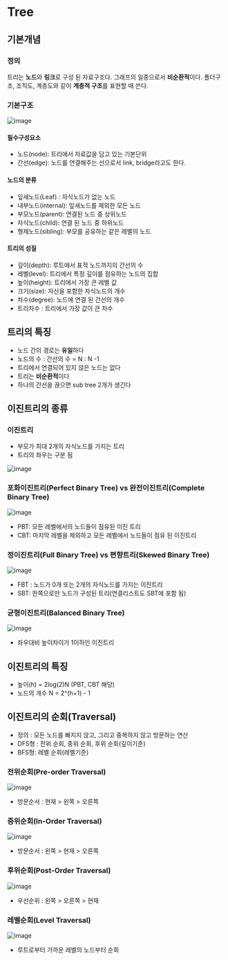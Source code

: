# Tree
## 기본개념
### 정의
트리는 **노드**와 **링크**로 구성 된 자료구조다.
그래프의 일종으로서 **비순환적**이다.
폴더구조, 조직도, 계층도와 같이 **계층적 구조**를 표현할 때 쓴다.

### 기본구조
![image](https://github.com/syk25/TIL/assets/129013571/2afaf2f2-f64e-4995-a0fb-f981d18d499e)
#### 필수구성요소
- 노드(node): 트리에서 자료값을 담고 있는 기본단위
- 간선(edge): 노드를 연결해주는 선으로서 link, bridge라고도 한다.

#### 노드의 분류
- 잎새노드(Leaf) : 자식노드가 없는 노드
- 내부노드(internal): 잎새노드를 제외한 모든 노드
- 부모노드(parent): 연결된 노드 중 상위노드
- 자식노드(child): 연결 된 노드 중 하위노드
- 형제노드(sibling): 부모를 공유하는 같은 레벨의 노드

#### 트리의 성질
- 깊이(depth): 루트에서 표적 노드까지의 간선의 수
- 레벨(level): 트리에서 특정 깊이를 점유하는 노드의 집합
- 높이(height): 트리에서 가장 큰 레벨 값
- 크기(size): 자신을 포함한 자식노드의 개수
- 차수(degree): 노드에 연결 된 간선의 개수
- 트리차수 : 트리에서 가장 값이 큰 차수

## 트리의 특징
- 노드 간의 경로는 **유일**하다
- 노드의 수 : 간선의 수 = N : N -1
- 트리에서 연결되어 있지 않은 노드는 없다
- 트리는 **비순환적**이다
- 하나의 간선을 끊으면 sub tree 2개가 생긴다

## 이진트리의 종류
### 이진트리
- 부모가 최대 2개의 자식노드를 가지는 트리
- 트리의 좌우는 구분 됨

![image](https://github.com/syk25/TIL/assets/129013571/37eb70d5-728a-4609-b42a-df636a0ccdc5)
  

### 포화이진트리(Perfect Binary Tree) vs 완전이진트리(Complete Binary Tree)
![image](https://github.com/syk25/TIL/assets/129013571/1e15192b-4c6f-4e3c-a246-6bd2976e5344)
- PBT: 모든 레벨에서의 노드들이 점유된 이진 트리
- CBT: 마지막 레벨을 제외하고 모든 레벨에서 노드들이 점유 된 이진트리


### 정이진트리(Full Binary Tree) vs 편향트리(Skewed Binary Tree)
![image](https://github.com/syk25/TIL/assets/129013571/07d0027b-887f-4ec7-ab67-6289b7bd5f0a)
- FBT : 노드가 0개 또는 2개의 자식노드를 가지는 이진트리
- SBT: 한쪽으로만 노드가 구성된 트리(연결리스트도 SBT에 포함 됨)
  

### 균형이진트리(Balanced Binary Tree)
![image](https://github.com/syk25/TIL/assets/129013571/f784f620-c85e-452c-8b12-d1678fffac74)
- 좌우대비 높이차이가 1이하인 이진트리
  

## 이진트리의 특징
- 높이(h) = 2log(2)N (PBT, CBT 해당)
- 노드의 개수 N = 2^(h+1) - 1

## 이진트리의 순회(Traversal)
- 정의 : 모든 노드를 빠지지 않고, 그리고 중복하지 않고 방문하는 연산
- DFS형 : 전위 순회, 중위 순회, 후위 순회(깊이기준)
- BFS형: 레벨 순회(레벨기준)

### 전위순회(Pre-order Traversal)
![image](https://github.com/syk25/TIL/assets/129013571/58868f36-d043-468e-a4cc-1e646956f7fd)
- 방문순서 : 현재 > 왼쪽 > 오른쪽
  

### 중위순회(In-Order Traversal)
![image](https://github.com/syk25/TIL/assets/129013571/d1b00a51-23fd-4dda-95b9-670d9c8fb4ad)
- 방문순서 : 왼쪽 > 현재 > 오른쪽
  

### 후위순회(Post-Order Traversal)
![image](https://github.com/syk25/TIL/assets/129013571/8db366ab-515d-4316-910e-807a0ecd59d5)
- 우선순위 : 왼쪽 > 오른쪽 > 현재
  

### 레벨순회(Level Traversal)
![image](https://github.com/syk25/TIL/assets/129013571/6e0c01f8-ea1e-4b43-a947-054f367d45ab)
- 루트로부터 가까운 레벨의 노드부터 순회
  





